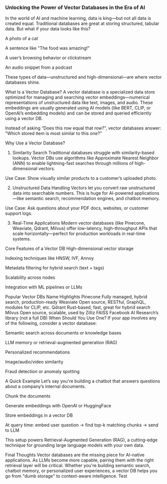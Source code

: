 ### Unlocking the Power of Vector Databases in the Era of AI
In the world of AI and machine learning, data is king—but not all data is created equal. Traditional databases are great at storing structured, tabular data. But what if your data looks like this?

A photo of a cat

A sentence like "The food was amazing!"

A user’s browsing behavior or clickstream

An audio snippet from a podcast

These types of data—unstructured and high-dimensional—are where vector databases shine.

What Is a Vector Database?
A vector database is a specialized data store optimized for managing and searching vector embeddings—numerical representations of unstructured data like text, images, and audio. These embeddings are usually generated using AI models (like BERT, CLIP, or OpenAI’s embedding models) and can be stored and queried efficiently using a vector DB.

Instead of asking “Does this row equal that row?”, vector databases answer:
"Which stored item is most similar to this one?"

Why Use a Vector Database?
1. Similarity Search
Traditional databases struggle with similarity-based lookups. Vector DBs use algorithms like Approximate Nearest Neighbor (ANN) to enable lightning-fast searches through millions of high-dimensional vectors.

Use Case: Show visually similar products to a customer’s uploaded photo.

2. Unstructured Data Handling
Vectors let you convert raw unstructured data into searchable numbers. This is huge for AI-powered applications—like semantic search, recommendation engines, and chatbot memory.

Use Case: Ask questions about your PDF docs, websites, or customer support logs.

3. Real-Time Applications
Modern vector databases (like Pinecone, Weaviate, Qdrant, Milvus) offer low-latency, high-throughput APIs that scale horizontally—perfect for production workloads in real-time systems.

Core Features of a Vector DB
High-dimensional vector storage

Indexing techniques like HNSW, IVF, Annoy

Metadata filtering for hybrid search (text + tags)

Scalability across nodes

Integration with ML pipelines or LLMs

Popular Vector DBs
Name	Highlights
Pinecone	Fully managed, hybrid search, production-ready
Weaviate	Open source, RESTful, GraphQL, modules for CLIP, etc.
Qdrant	Rust-based, fast, great for hybrid search
Milvus	Open source, scalable, used by Zilliz
FAISS	Facebook AI Research’s library (not a full DB)
When Should You Use One?
If your app involves any of the following, consider a vector database:

Semantic search across documents or knowledge bases

LLM memory or retrieval-augmented generation (RAG)

Personalized recommendations

Image/audio/video similarity

Fraud detection or anomaly spotting

A Quick Example
Let’s say you're building a chatbot that answers questions about a company’s internal documents.

Chunk the documents

Generate embeddings with OpenAI or HuggingFace

Store embeddings in a vector DB

At query time: embed user question → find top-k matching chunks → send to LLM

This setup powers Retrieval-Augmented Generation (RAG), a cutting-edge technique for grounding large language models with your own data.

Final Thoughts
Vector databases are the missing piece for AI-native applications. As LLMs become more capable, pairing them with the right retrieval layer will be critical. Whether you're building semantic search, chatbot memory, or personalized user experiences, a vector DB helps you go from "dumb storage" to context-aware intelligence.
Test
